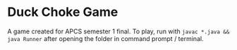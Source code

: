 # Duck Choke Game
 A game created for APCS semester 1 final.
 To play, run with `javac *.java && java Runner` after opening the folder in command prompt / terminal.
